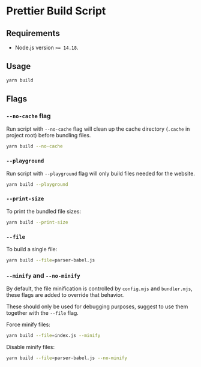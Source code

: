 # Prettier Build Script

## Requirements

- Node.js version `>= 14.18`.

## Usage

```sh
yarn build
```

## Flags

### `--no-cache` flag

Run script with `--no-cache` flag will clean up the cache directory (`.cache` in project root) before bundling files.

```sh
yarn build --no-cache
```

### `--playground`

Run script with `--playground` flag will only build files needed for the website.

```sh
yarn build --playground
```

### `--print-size`

To print the bundled file sizes:

```sh
yarn build --print-size
```

### `--file`

To build a single file:

```sh
yarn build --file=parser-babel.js
```

### `--minify` and `--no-minify`

By default, the file minification is controlled by `config.mjs` and `bundler.mjs`, these flags are added to override that behavior.

These should only be used for debugging purposes, suggest to use them together with the `--file` flag.

Force minify files:

```sh
yarn build --file=index.js --minify
```

Disable minify files:

```sh
yarn build --file=parser-babel.js --no-minify
```
